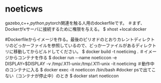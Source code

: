 # noeticws
gazebo,c++,python,pytorch関連を触る人用のdockerfileです。
＃まず、Dockerがxサーバに接続するために権限を与える。
$ xhost +local:docker

#Dockerfileからイメージを作る。最後のピリオドのとおりカレントディレクトリのどっかーファイルを参照しているので、どっかーファイルがあるディレクトリに移動してからビルドしてください。
$ docker build -t noeticimg .
＃イメージからコンテナを作る
$ docker run --name noeticcon -e DISPLAY=$DISPLAY -v /tmp/.X11-unix:/tmp/.X11-unix -it noeticimg
＃動作中のコンテナに入る
$ docker exec -it noeticcon /bin/bash
#docker psで出てこない（コンテナが停止中）のとき
$ docker start noeticcon 
